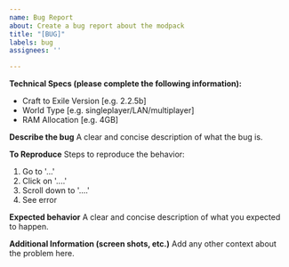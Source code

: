 ```yaml
---
name: Bug Report
about: Create a bug report about the modpack
title: "[BUG]"
labels: bug
assignees: ''

---
```


**Technical Specs (please complete the following information):**
 - Craft to Exile Version [e.g. 2.2.5b]
 - World Type [e.g. singleplayer/LAN/multiplayer]
 - RAM Allocation [e.g. 4GB]

**Describe the bug**
A clear and concise description of what the bug is.

**To Reproduce**
Steps to reproduce the behavior:
1. Go to '...'
2. Click on '....'
3. Scroll down to '....'
4. See error

**Expected behavior**
A clear and concise description of what you expected to happen.

**Additional Information (screen shots, etc.)**
Add any other context about the problem here.
